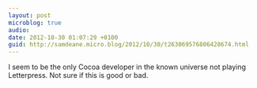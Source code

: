 ```yaml
---
layout: post
microblog: true
audio: 
date: 2012-10-30 01:07:29 +0100
guid: http://samdeane.micro.blog/2012/10/30/t263069576806428674.html
---
```

I seem to be the only Cocoa developer in the known universe not playing Letterpress. Not sure if this is good or bad.
